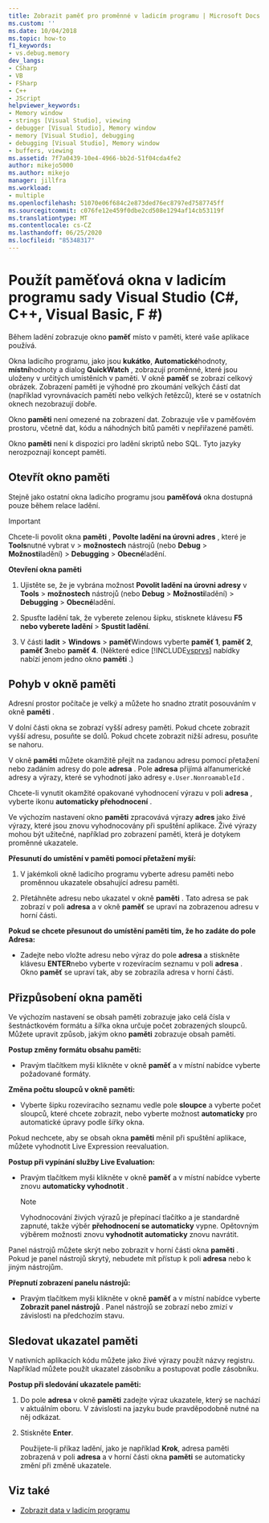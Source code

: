 ```yaml
---
title: Zobrazit paměť pro proměnné v ladicím programu | Microsoft Docs
ms.custom: ''
ms.date: 10/04/2018
ms.topic: how-to
f1_keywords:
- vs.debug.memory
dev_langs:
- CSharp
- VB
- FSharp
- C++
- JScript
helpviewer_keywords:
- Memory window
- strings [Visual Studio], viewing
- debugger [Visual Studio], Memory window
- memory [Visual Studio], debugging
- debugging [Visual Studio], Memory window
- buffers, viewing
ms.assetid: 7f7a0439-10e4-4966-bb2d-51f04cda4fe2
author: mikejo5000
ms.author: mikejo
manager: jillfra
ms.workload:
- multiple
ms.openlocfilehash: 51070e06f684c2e873ded76ec8797ed7587745ff
ms.sourcegitcommit: c076fe12e459f0dbe2cd508e1294af14cb53119f
ms.translationtype: MT
ms.contentlocale: cs-CZ
ms.lasthandoff: 06/25/2020
ms.locfileid: "85348317"
---
```

# <a name="use-the-memory-windows-in-the-visual-studio-debugger-c-c-visual-basic-f"></a>Použít paměťová okna v ladicím programu sady Visual Studio (C#, C++, Visual Basic, F #)

Během ladění zobrazuje okno **paměť** místo v paměti, které vaše aplikace používá.

Okna ladicího programu, jako jsou **kukátko**, **Automatické**hodnoty, **místní**hodnoty a dialog **QuickWatch** , zobrazují proměnné, které jsou uloženy v určitých umístěních v paměti. V okně **paměť** se zobrazí celkový obrázek. Zobrazení paměti je výhodné pro zkoumání velkých částí dat (například vyrovnávacích pamětí nebo velkých řetězců), které se v ostatních oknech nezobrazují dobře.

Okno **paměti** není omezené na zobrazení dat. Zobrazuje vše v paměťovém prostoru, včetně dat, kódu a náhodných bitů paměti v nepřiřazené paměti.

Okno **paměti** není k dispozici pro ladění skriptů nebo SQL. Tyto jazyky nerozpoznají koncept paměti.

## <a name="open-a-memory-window"></a>Otevřít okno paměti

Stejně jako ostatní okna ladicího programu jsou **paměťová** okna dostupná pouze během relace ladění.

>[!IMPORTANT]
>Chcete-li povolit okna **paměti** , **Povolte ladění na úrovni adres** , které je **Tools**nutné vybrat v  >  **možnostech** nástrojů (nebo **Debug**  >  **Možnosti**ladění) > **Debugging**  >  **Obecné**ladění.

**Otevření okna paměti**

1. Ujistěte se, že je vybrána možnost **Povolit ladění na úrovni adresy** v **Tools**  >  **možnostech** nástrojů (nebo **Debug**  >  **Možnosti**ladění) > **Debugging**  >  **Obecné**ladění.

1. Spusťte ladění tak, že vyberete zelenou šipku, stisknete klávesu **F5** **nebo vyberete ladění**  >  **Spustit ladění**.

2. V části **ladit**  >  **Windows**  >  **paměť**Windows vyberte **paměť 1**, **paměť 2**, **paměť 3**nebo **paměť 4**. (Některé edice [!INCLUDE[vsprvs](../code-quality/includes/vsprvs_md.md)] nabídky nabízí jenom jedno okno **paměti** .)

## <a name="move-around-in-the-memory-window"></a>Pohyb v okně paměti

Adresní prostor počítače je velký a můžete ho snadno ztratit posouváním v okně **paměti** .

V dolní části okna se zobrazí vyšší adresy paměti. Pokud chcete zobrazit vyšší adresu, posuňte se dolů. Pokud chcete zobrazit nižší adresu, posuňte se nahoru.

V okně **paměti** můžete okamžitě přejít na zadanou adresu pomocí přetažení nebo zadáním adresy do pole **adresa** . Pole **adresa** přijímá alfanumerické adresy a výrazy, které se vyhodnotí jako adresy `e.User.NonroamableId` .

Chcete-li vynutit okamžité opakované vyhodnocení výrazu v poli **adresa** , vyberte ikonu **automaticky přehodnocení** .

Ve výchozím nastavení okno **paměti** zpracovává výrazy **adres** jako živé výrazy, které jsou znovu vyhodnocovány při spuštění aplikace. Živé výrazy mohou být užitečné, například pro zobrazení paměti, která je dotykem proměnné ukazatele.

**Přesunutí do umístění v paměti pomocí přetažení myší:**

1. V jakémkoli okně ladicího programu vyberte adresu paměti nebo proměnnou ukazatele obsahující adresu paměti.

2. Přetáhněte adresu nebo ukazatel v okně **paměti** . Tato adresa se pak zobrazí v poli **adresa** a v okně **paměť** se upraví na zobrazenou adresu v horní části.

**Pokud se chcete přesunout do umístění paměti tím, že ho zadáte do pole Adresa:**

- Zadejte nebo vložte adresu nebo výraz do pole **adresa** a stiskněte klávesu **ENTER**nebo vyberte v rozevíracím seznamu v poli **adresa** . Okno **paměť** se upraví tak, aby se zobrazila adresa v horní části.

## <a name="customize-the-memory-window"></a>Přizpůsobení okna paměti

Ve výchozím nastavení se obsah paměti zobrazuje jako celá čísla v šestnáctkovém formátu a šířka okna určuje počet zobrazených sloupců. Můžete upravit způsob, jakým okno **paměti** zobrazuje obsah paměti.

**Postup změny formátu obsahu paměti:**

- Pravým tlačítkem myši klikněte v okně **paměť** a v místní nabídce vyberte požadované formáty.

**Změna počtu sloupců v okně paměti:**

- Vyberte šipku rozevíracího seznamu vedle pole **sloupce** a vyberte počet sloupců, které chcete zobrazit, nebo vyberte možnost **automaticky** pro automatické úpravy podle šířky okna.

Pokud nechcete, aby se obsah okna **paměti** měnil při spuštění aplikace, můžete vyhodnotit Live Expression reevaluation.

**Postup při vypínání služby Live Evaluation:**

- Pravým tlačítkem myši klikněte v okně **paměť** a v místní nabídce vyberte znovu **automaticky vyhodnotit** .

  >[!NOTE]
  >Vyhodnocování živých výrazů je přepínací tlačítko a je standardně zapnuté, takže výběr **přehodnocení se automaticky** vypne. Opětovným výběrem možnosti znovu **vyhodnotit automaticky** znovu navrátit.

Panel nástrojů můžete skrýt nebo zobrazit v horní části okna **paměti** . Pokud je panel nástrojů skrytý, nebudete mít přístup k poli **adresa** nebo k jiným nástrojům.

**Přepnutí zobrazení panelu nástrojů:**

- Pravým tlačítkem myši klikněte v okně **paměť** a v místní nabídce vyberte **Zobrazit panel nástrojů** . Panel nástrojů se zobrazí nebo zmizí v závislosti na předchozím stavu.

## <a name="follow-a-pointer-through-memory"></a>Sledovat ukazatel paměti

V nativních aplikacích kódu můžete jako živé výrazy použít názvy registru. Například můžete použít ukazatel zásobníku a postupovat podle zásobníku.

**Postup při sledování ukazatele paměti:**

1. Do pole **adresa** v okně **paměti** zadejte výraz ukazatele, který se nachází v aktuálním oboru. V závislosti na jazyku bude pravděpodobně nutné na něj odkázat.

2. Stiskněte **Enter**.

   Použijete-li příkaz ladění, jako je například **Krok**, adresa paměti zobrazená v poli **adresa** a v horní části okna **paměti** se automaticky změní při změně ukazatele.

## <a name="see-also"></a>Viz také
- [Zobrazit data v ladicím programu](../debugger/viewing-data-in-the-debugger.md)